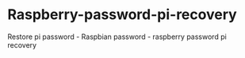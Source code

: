 # Raspberry-password-pi-recovery
Restore pi password - Raspbian password - raspberry password pi recovery
